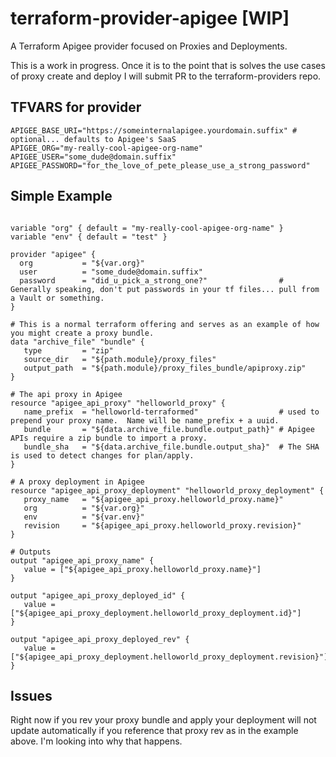 # terraform-provider-apigee [WIP]
A Terraform Apigee provider focused on Proxies and Deployments.

This is a work in progress.  Once it is to the point that is solves the use cases of proxy create and deploy I will submit PR to the terraform-providers repo.

## TFVARS for provider

```
APIGEE_BASE_URI="https://someinternalapigee.yourdomain.suffix" # optional... defaults to Apigee's SaaS
APIGEE_ORG="my-really-cool-apigee-org-name"
APIGEE_USER="some_dude@domain.suffix"
APIGEE_PASSWORD="for_the_love_of_pete_please_use_a_strong_password"
```

## Simple Example

```

variable "org" { default = "my-really-cool-apigee-org-name" }
variable "env" { default = "test" }

provider "apigee" {
  org           = "${var.org}"
  user          = "some_dude@domain.suffix"
  password      = "did_u_pick_a_strong_one?"                # Generally speaking, don't put passwords in your tf files... pull from a Vault or something.
}

# This is a normal terraform offering and serves as an example of how you might create a proxy bundle.
data "archive_file" "bundle" {
   type         = "zip"
   source_dir   = "${path.module}/proxy_files"
   output_path  = "${path.module}/proxy_files_bundle/apiproxy.zip"
}

# The api proxy in Apigee
resource "apigee_api_proxy" "helloworld_proxy" {
   name_prefix  = "helloworld-terraformed"                  # used to prepend your proxy name.  Name will be name_prefix + a uuid.
   bundle       = "${data.archive_file.bundle.output_path}" # Apigee APIs require a zip bundle to import a proxy.
   bundle_sha   = "${data.archive_file.bundle.output_sha}"  # The SHA is used to detect changes for plan/apply.
}

# A proxy deployment in Apigee
resource "apigee_api_proxy_deployment" "helloworld_proxy_deployment" {
   proxy_name   = "${apigee_api_proxy.helloworld_proxy.name}"
   org          = "${var.org}"
   env          = "${var.env}"
   revision     = "${apigee_api_proxy.helloworld_proxy.revision}"
}

# Outputs
output "apigee_api_proxy_name" {
   value = ["${apigee_api_proxy.helloworld_proxy.name}"]
}

output "apigee_api_proxy_deployed_id" {
   value = ["${apigee_api_proxy_deployment.helloworld_proxy_deployment.id}"]
}

output "apigee_api_proxy_deployed_rev" {
   value = ["${apigee_api_proxy_deployment.helloworld_proxy_deployment.revision}"]
}

```

## Issues

Right now if you rev your proxy bundle and apply your deployment will not update automatically if you reference that proxy rev as in the example above.  I'm looking into why that happens.
